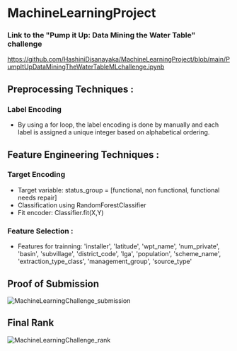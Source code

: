 # MachineLearningProject

### Link to the "Pump it Up: Data Mining the Water Table" challenge
https://github.com/HashiniDisanayaka/MachineLearningProject/blob/main/PumpItUpDataMiningTheWaterTableMLchallenge.ipynb

## Preprocessing Techniques :
### Label Encoding
* By using a for loop, the label encoding is done by manually and each label is assigned a unique integer based on alphabetical ordering.

## Feature Engineering Techniques : 
### Target Encoding
* Target variable: status_group = [functional, non functional, functional needs repair]
* Classification using RandomForestClassifier
* Fit encoder: Classifier.fit(X,Y)
### Feature Selection : 
* Features for trainning: 'installer', 'latitude', 'wpt_name', 'num_private', 'basin', 'subvillage', 'district_code', 'lga', 'population', 'scheme_name', 'extraction_type_class', 'management_group', 'source_type'

## Proof of Submission
![MachineLearningChallenge_submission](https://user-images.githubusercontent.com/47105941/133821927-c4e1681e-e1e7-4a05-8ef9-91297ea155df.png)

## Final Rank
![MachineLearningChallenge_rank](https://user-images.githubusercontent.com/47105941/133821781-18bcdf65-4bce-4504-8f04-aeb83221722c.png)
